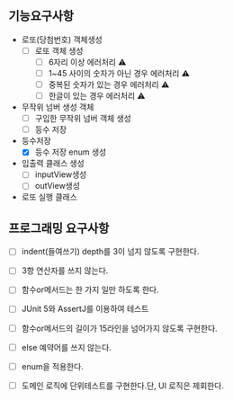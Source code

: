 ## 기능요구사항
- 로또(당첨번호) 객체생성
  -[ ] 로또 객체 생성
      -[ ] 6자리 이상 에러처리 ⚠️
      -[ ] 1~45 사이의 숫자가 아닌 경우 에러처리 ⚠️
      -[ ] 중복된 숫자가 있는 경우 에러처리 ⚠️
      -[ ] 한글이 있는 경우 에러처리 ⚠️
    
- 무작위 넘버 생성 객체
  -[ ] 구입한 무작위 넘버 객체 생성
  -[ ] 등수 저장
  
- 등수저장
  -[x] 등수 저장 enum 생성

- 입출력 클래스 생성
  -[ ] inputView생성
  -[ ] outView생성

- 로또 실행 클래스


## 프로그래밍 요구사항
-[ ] indent(들여쓰기) depth를 3이 넘지 않도록 구현한다.
-[ ] 3항 연산자를 쓰지 않는다.
-[ ] 함수or메서드는 한 가지 일만 하도록 한다.
-[ ] JUnit 5와 AssertJ를 이용하여 테스트

-[ ] 함수or메서드의 길이가 15라인을 넘어가지 않도록 구현한다.
-[ ] else 예약어를 쓰지 않는다.
-[ ] enum을 적용한다.
-[ ] 도메인 로직에 단위테스트를 구현한다.단, UI 로직은 제회한다.